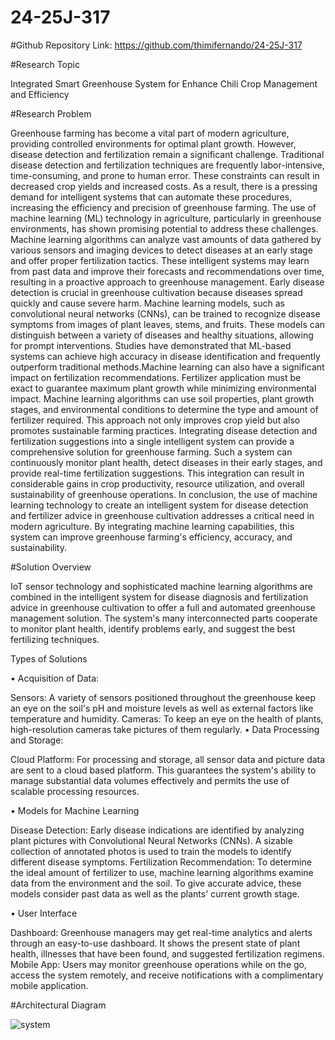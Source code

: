 # 24-25J-317
#Github Repository Link: https://github.com/thimifernando/24-25J-317

#Research Topic

Integrated Smart Greenhouse System for Enhance Chili Crop Management and Efficiency

#Research Problem

Greenhouse farming has become a vital part of modern agriculture, providing controlled 
environments for optimal plant growth. However, disease detection and fertilization remain a 
significant challenge. Traditional disease detection and fertilization techniques are frequently 
labor-intensive, time-consuming, and prone to human error. These constraints can result in 
decreased crop yields and increased costs. As a result, there is a pressing demand for intelligent 
systems that can automate these procedures, increasing the efficiency and precision of 
greenhouse farming. 
The use of machine learning (ML) technology in agriculture, particularly in greenhouse 
environments, has shown promising potential to address these challenges. Machine learning 
algorithms can analyze vast amounts of data gathered by various sensors and imaging devices 
to detect diseases at an early stage and offer proper fertilization tactics. These intelligent 
systems may learn from past data and improve their forecasts and recommendations over 
time, resulting in a proactive approach to greenhouse management. 
Early disease detection is crucial in greenhouse cultivation because diseases spread quickly and 
cause severe harm. Machine learning models, such as convolutional neural networks (CNNs), 
can be trained to recognize disease symptoms from images of plant leaves, stems, and fruits. 
These models can distinguish between a variety of diseases and healthy situations, allowing for 
prompt interventions. Studies have demonstrated that ML-based systems can achieve high 
accuracy in disease identification and frequently outperform traditional methods.Machine learning can also have a significant impact on fertilization recommendations. Fertilizer 
application must be exact to guarantee maximum plant growth while minimizing environmental 
impact. Machine learning algorithms can use soil properties, plant growth stages, and 
environmental conditions to determine the type and amount of fertilizer required. This approach 
not only improves crop yield but also promotes sustainable farming practices.
Integrating disease detection and fertilization suggestions into a single intelligent system can 
provide a comprehensive solution for greenhouse farming. Such a system can continuously 
monitor plant health, detect diseases in their early stages, and provide real-time fertilization 
suggestions. This integration can result in considerable gains in crop productivity, resource 
utilization, and overall sustainability of greenhouse operations. 
In conclusion, the use of machine learning technology to create an intelligent system for disease 
detection and fertilizer advice in greenhouse cultivation addresses a critical need in modern 
agriculture. By integrating machine learning capabilities, this system can improve greenhouse 
farming's efficiency, accuracy, and sustainability. 

#Solution Overview

IoT sensor technology and sophisticated machine learning algorithms are combined in the 
intelligent system for disease diagnosis and fertilization advice in greenhouse cultivation to offer 
a full and automated greenhouse management solution. The system's many interconnected parts 
cooperate to monitor plant health, identify problems early, and suggest the best fertilizing 
techniques. 

Types of Solutions 

• Acquisition of Data: 

Sensors: A variety of sensors positioned throughout the greenhouse keep an eye on the soil's pH 
and moisture levels as well as external factors like temperature and humidity. 
Cameras: To keep an eye on the health of plants, high-resolution cameras take pictures of them 
regularly. 
• Data Processing and Storage:

Cloud Platform: For processing and storage, all sensor data and picture data are sent to a cloud
based platform. This guarantees the system's ability to manage substantial data volumes 
effectively and permits the use of scalable processing resources. 

• Models for Machine Learning 

Disease Detection: Early disease indications are identified by analyzing plant pictures with 
Convolutional Neural Networks (CNNs). A sizable collection of annotated photos is used to train 
the models to identify different disease symptoms. 
Fertilization Recommendation: To determine the ideal amount of fertilizer to use, machine 
learning algorithms examine data from the environment and the soil. To give accurate advice, 
these models consider past data as well as the plants' current growth stage. 

• User Interface 

Dashboard: Greenhouse managers may get real-time analytics and alerts through an easy-to-use 
dashboard. It shows the present state of plant health, illnesses that have been found, and 
suggested fertilization regimens. 
Mobile App: Users may monitor greenhouse operations while on the go, access the system 
remotely, and receive notifications with a complimentary mobile application.

#Architectural Diagram

![system](https://github.com/user-attachments/assets/b67c2d34-85d5-402f-8b0f-ce90337b0dc5)







